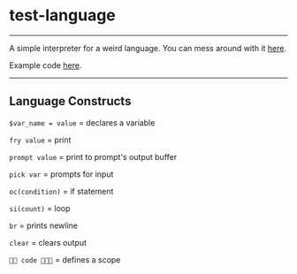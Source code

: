 # test-language

---

A simple interpreter for a weird language. You can mess around with it [here](https://vrcxz.github.io/test-language/).

Example code [here](https://github.com/vrcxz/test-language/blob/main/guessing_game.weird).

---

## Language Constructs

`$var_name = value` = declares a variable

`fry value` = print

`prompt value` = print to prompt's output buffer

`pick var` = prompts for input

`oc(condition)` = if statement

`si(count)` = loop

`br` = prints newline

`clear` = clears output

`👏👏 code 👏👏👏` = defines a scope
